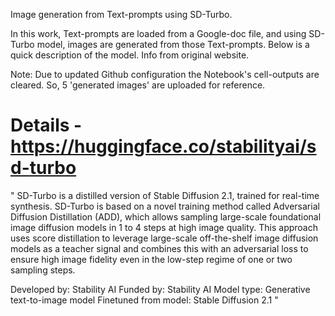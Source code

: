 Image generation from Text-prompts using SD-Turbo.

In this work, Text-prompts are loaded from a Google-doc file, and using SD-Turbo model, images are generated from those Text-prompts. Below is a quick description of the model. Info from original website.

Note: Due to updated Github configuration the Notebook's cell-outputs are cleared. So, 5 'generated images' are uploaded for reference.
# Details - https://huggingface.co/stabilityai/sd-turbo
" SD-Turbo is a distilled version of Stable Diffusion 2.1, trained for real-time synthesis. 
SD-Turbo is based on a novel training method called Adversarial Diffusion Distillation (ADD), 
which allows sampling large-scale foundational image diffusion models in 1 to 4 steps at high image quality. 
This approach uses score distillation to leverage large-scale off-the-shelf image diffusion models as a teacher signal and combines this with an adversarial loss to ensure high image fidelity even in the low-step regime of one or two sampling steps.

Developed by: Stability AI
Funded by: Stability AI
Model type: Generative text-to-image model
Finetuned from model: Stable Diffusion 2.1 "
